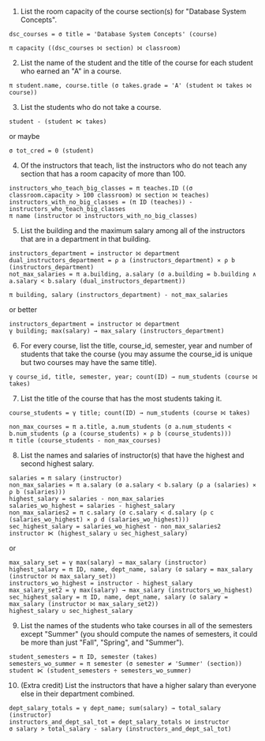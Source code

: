 
1. List the room capacity of the course section(s) for "Database System Concepts".
```
dsc_courses = σ title = 'Database System Concepts' (course)

π capacity ((dsc_courses ⨝ section) ⨝ classroom)
```

2. List the name of the student and the title of the course for each student who earned an "A" in a course.
```
π student.name, course.title (σ takes.grade = 'A' (student ⨝ takes ⨝ course))
```

3. List the students who do not take a course.
```
student - (student ⋉ takes)
```
or maybe
```
σ tot_cred = 0 (student)
```

4. Of the instructors that teach, list the instructors who do not teach any section that has a room capacity of more than 100.
```
instructors_who_teach_big_classes = π teaches.ID ((σ classroom.capacity > 100 classroom) ⨝ section ⨝ teaches)
instructors_with_no_big_classes = (π ID (teaches)) - instructors_who_teach_big_classes
π name (instructor ⨝ instructors_with_no_big_classes)
```

5. List the building and the maximum salary among all of the instructors that are in a department in that building.
```
instructors_department = instructor ⨝ department
dual_instructors_department = ρ a (instructors_department) ⨯ ρ b (instructors_department)
not_max_salaries = π a.building, a.salary (σ a.building = b.building ∧ a.salary < b.salary (dual_instructors_department))

π building, salary (instructors_department) - not_max_salaries
```
or better
```
instructors_department = instructor ⨝ department
γ building; max(salary) → max_salary (instructors_department)
```

6. For every course, list the title, course_id, semester, year and number of students that take the course (you may assume the course_id is unique but two courses may have the same title).
```
γ course_id, title, semester, year; count(ID) → num_students (course ⨝ takes)
```

7. List the title of the course that has the most students taking it.
```
course_students = γ title; count(ID) → num_students (course ⨝ takes)
 
non_max_courses = π a.title, a.num_students (σ a.num_students < b.num_students (ρ a (course_students) ⨯ ρ b (course_students)))
π title (course_students - non_max_courses)
```
8. List the names and salaries of instructor(s) that have the highest and second highest salary.
```
salaries = π salary (instructor)
non_max_salaries = π a.salary (σ a.salary < b.salary (ρ a (salaries) ⨯ ρ b (salaries)))
highest_salary = salaries - non_max_salaries
salaries_wo_highest = salaries - highest_salary
non_max_salaries2 = π c.salary (σ c.salary < d.salary (ρ c (salaries_wo_highest) ⨯ ρ d (salaries_wo_highest)))
sec_highest_salary = salaries_wo_highest - non_max_salaries2
instructor ⋉ (highest_salary ∪ sec_highest_salary)
```
or
```
max_salary_set = γ max(salary) → max_salary (instructor)
highest_salary = π ID, name, dept_name, salary (σ salary = max_salary (instructor ⨝ max_salary_set))
instructors_wo_highest = instructor - highest_salary
max_salary_set2 = γ max(salary) → max_salary (instructors_wo_highest)
sec_highest_salary = π ID, name, dept_name, salary (σ salary = max_salary (instructor ⨝ max_salary_set2))
highest_salary ∪ sec_highest_salary
```
9. List the names of the students who take courses in all of the semesters except "Summer" (you should compute the names of semesters, it could be more than just "Fall", "Spring", and "Summer").
```
student_semesters = π ID, semester (takes)
semesters_wo_summer = π semester (σ semester ≠ 'Summer' (section))
student ⋉ (student_semesters ÷ semesters_wo_summer)
```

10. (Extra credit) List the instructors that have a higher salary than everyone else in their department combined.
```
dept_salary_totals = γ dept_name; sum(salary) → total_salary (instructor)
instructors_and_dept_sal_tot = dept_salary_totals ⨝ instructor
σ salary > total_salary - salary (instructors_and_dept_sal_tot)
```
